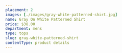 ```yaml
---
placement: 2
images: [./images/gray-white-patterned-shirt.jpg]
name: Gray On White Patterned Shirt
price: $38.00
department: mens
type: tops
slug: gray-white-patterned-shirt
contentType: product details
---
```

